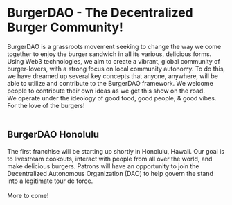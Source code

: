 # BurgerDAO - The Decentralized Burger Community!
BurgerDAO is a grassroots movement seeking to change the way we come together to enjoy the burger sandwich in all its various, delicious forms. Using Web3 technologies, we aim to create a vibrant, global community of burger-lovers, with a strong focus on local community autonomy. To do this, we have dreamed up several key concepts that anyone, anywhere, will be able to utilize and contribute to the BurgerDAO framework. We welcome people to contribute their own ideas as we get this show on the road.<br>
We operate under the ideology of good food, good people, & good vibes. For the love of the burgers!<br><br>

## BurgerDAO Honolulu
The first franchise will be starting up shortly in Honolulu, Hawaii.
Our goal is to livestream cookouts, interact with people from all over the world, and make delicious burgers.
Patrons will have an opportunity to join the Decentralized Autonomous Organization (DAO) to help govern the stand into a legitimate tour de force.<br><br>
More to come! 
